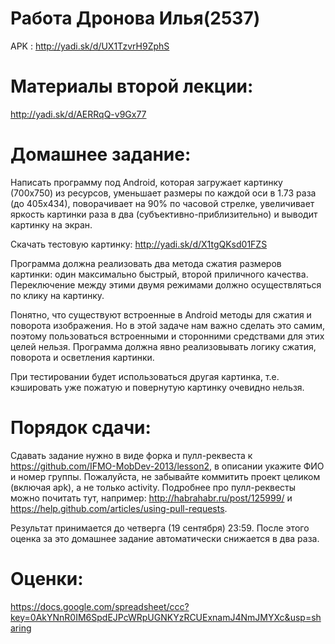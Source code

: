 Работа Дронова Илья(2537)
=======
APK : http://yadi.sk/d/UX1TzvrH9ZphS



Материалы второй лекции:
=======
http://yadi.sk/d/AERRqQ-v9Gx77

Домашнее задание:
=======
Написать программу под Android, которая загружает картинку (700х750) из ресурсов, уменьшает размеры по каждой оси в 1.73 раза (до 405х434), поворачивает на 90% по часовой стрелке, увеличивает яркость картинки раза в два (субъективно-приблизительно) и выводит картинку на экран.

Скачать тестовую картинку:
http://yadi.sk/d/X1tgQKsd01FZS

Программа должна реализовать два метода сжатия размеров картинки: один максимально быстрый, второй приличного качества. Переключение между этими двумя режимами должно осуществляться по клику на картинку.

Понятно, что существуют встроенные в Android методы для сжатия и поворота изображения. Но в этой задаче нам важно сделать это самим, поэтому пользоваться встроенными и сторонними средствами для этих целей нельзя. Программа должна явно реализовывать логику сжатия, поворота и осветления картинки.

При тестировании будет использоваться другая картинка, т.е. кэшировать уже пожатую и повернутую картинку очевидно нельзя.

Порядок сдачи:
=======
Сдавать задание нужно в виде форка и пулл-реквеста к https://github.com/IFMO-MobDev-2013/lesson2, в описании укажите ФИО и номер группы.
Пожалуйста, не забывайте коммитить проект целиком (включая apk), а не только activity.
Подробнее про пулл-реквесты можно почитать тут, например: http://habrahabr.ru/post/125999/ и https://help.github.com/articles/using-pull-requests.

Результат принимается до четверга (19 сентября) 23:59. После этого оценка за это домашнее задание автоматически снижается в два раза.

Оценки:
=======
https://docs.google.com/spreadsheet/ccc?key=0AkYNnR0IM6SpdEJPcWRpUGNKYzRCUExnamJ4NmJMYXc&usp=sharing
